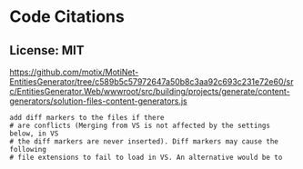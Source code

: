 # Code Citations

## License: MIT
https://github.com/motix/MotiNet-EntitiesGenerator/tree/c589b5c57972647a50b8c3aa92c693c231e72e60/src/EntitiesGenerator.Web/wwwroot/src/building/projects/generate/content-generators/solution-files-content-generators.js

```
add diff markers to the files if there
# are conflicts (Merging from VS is not affected by the settings below, in VS
# the diff markers are never inserted). Diff markers may cause the following 
# file extensions to fail to load in VS. An alternative would be to
```

